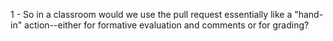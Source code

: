 1 - So in a classroom would we use the pull request essentially like a "hand-in" action--either for formative evaluation and comments or for grading?  
